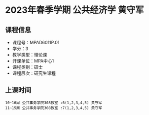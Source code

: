 # 2023年春季学期 公共经济学 黄守军






## 课程信息

- 课程号：MPAD6011P.01
- 学分：3
- 教学类型：理论课
- 开课单位：MPA中心1
- 课程类别：硕士
- 课程层次：研究生课程

## 上课时间

```
10~16周 公共事务学院308教室 :6(1,2,3,4,5) 黄守军
11~15周 公共事务学院308教室 :7(1,2,3,4,5) 黄守军
```

